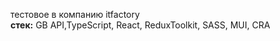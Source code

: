 тестовое в компанию itfactory<br>
<b>стек:</b> GB API,TypeScript, React, ReduxToolkit, SASS, MUI, CRA
